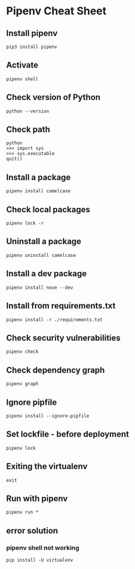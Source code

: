 # Pipenv Cheat Sheet

## Install pipenv
```
pip3 install pipenv
```
## Activate
```
pipenv shell
```
## Check version of Python
```
python --version
```
## Check path
```
python
>>> import sys
>>> sys.executable
quit()
```
## Install a package
```
pipenv install camelcase
```
## Check local packages
```
pipenv lock -r
```
## Uninstall a package
```
pipenv uninstall camelcase
```
## Install a dev package
```
pipenv install nose --dev
```
## Install from requirements.txt
```
pipenv install -r ./requirements.txt
```
## Check security vulnerabilities
```
pipenv check
```
## Check dependency graph
```
pipenv graph
```
## Ignore pipfile
```
pipenv install --ignore-pipfile
```
## Set lockfile - before deployment
```
pipenv lock
```
## Exiting the virtualenv
```
exit
```
## Run with pipenv
```
pipenv run *
```


## error solution

### pipenv shell not working

```
pip install -U virtualenv
```

